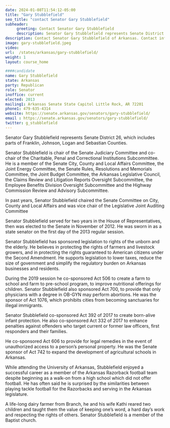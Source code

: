 ```yaml
---
date: 2024-01-08T11:54:12-05:00
title: "Gary Stubblefield"
seo_title: "contact Senator Gary Stubblefield"
subheader:
     greeting: Contact Senator Gary Stubblefield
     description: Senator Gary Stubblefield represents Senate District 26, which includes parts of Franklin, Johnson, Logan and Sebastian Counties. Senator Stubblefield is chair of the Senate Judiciary Committee and co-chair of the Charitable, Penal and Correctional Institutions Subcommittee.
description: Contact Senator Gary Stubblefield of Arkansas. Contact information for Gary Stubblefield includes email address, phone number, and mailing address.
image: gary-stubblefield.jpeg
video:
url:  /states/arkansas/gary-stubblefield/
weight: 1
layout: course_home

####candidate
name: Gary Stubblefield
state: Arkansas
party: Republican
role: Senator
inoffice: current
elected: 2013
mailing1: Arkansas Senate State Capitol Little Rock, AR 72201
phone1: 479-635-4314
website: https://senate.arkansas.gov/senators/gary-stubblefield/
email : https://senate.arkansas.gov/senators/gary-stubblefield/
twitter: g_stubblefield
---
```


Senator Gary Stubblefield represents Senate District 26, which includes parts of Franklin, Johnson, Logan and Sebastian Counties.

Senator Stubblefield is chair of the Senate Judiciary Committee and co-chair of the Charitable, Penal and Correctional Institutions Subcommittee.  He is a member of the Senate City, County and Local Affairs Committee, the Joint Energy Committee, the Senate Rules, Resolutions and Memorials Committee, the Joint Budget Committee, the Arkansas Legislative Council, the Claims Review and Litigation Reports Oversight Subcommittee, the Employee Benefits Division Oversight Subcommittee and the Highway Commission Review and Advisory Subcommittee.

In past years, Senator Stubblefield chaired the Senate Committee on City, County and Local Affairs and was vice chair of the Legislative Joint Auditing Committee

Senator Stubblefield served for two years in the House of Representatives, then was elected to the Senate in November of 2012. He was sworn in as a state senator on the first day of the 2013 regular session.

Senator Stubblefield has sponsored legislation to rights of the unborn and the elderly. He believes in protecting the rights of farmers and livestock growers, and in protecting the rights guaranteed to American citizens under the Second Amendment. He supports legislation to lower taxes, reduce the size of government and simplify the regulatory burden on Arkansas businesses and residents.

During the 2019 session he co-sponsored Act 506 to create a farm to school and farm to pre-school program, to improve nutritional offerings for children.  Senator Stubblefield also sponsored Act 700, to provide that only physicians with a degree in OB-GYN may perform abortions. He was the sponsor of Act 1076, which prohibits cities from becoming sanctuaries for illegal immigrants.

Senator Stubblefield co-sponsored Act 392 of 2017 to create born-alive infant protection. He also co-sponsored Act 332 of 2017 to enhance penalties against offenders who target current or former law officers, first responders and their families.

He co-sponsored Act 606 to provide for legal remedies in the event of unauthorized access to a person’s personal property. He was the Senate sponsor of Act 742 to expand the development of agricultural schools in Arkansas.

While attending the University of Arkansas, Stubblefield enjoyed a successful career as a member of the Arkansas Razorback football team despite beginning as a walk-on from a high school which did not offer football. He has often said he is surprised by the similarities between playing tackle football for the Razorbacks and serving in the Arkansas legislature.

A life-long dairy farmer from Branch, he and his wife Kathi reared two children and taught them the value of keeping one’s word, a hard day’s work and respecting the rights of others.  Senator Stubblefield is a member of the Baptist church.
